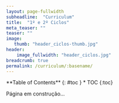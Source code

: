 ```yaml
---
layout: page-fullwidth
subheadline:  "Curriculum"
title:  "1º e 2º Ciclos"
meta_teaser: ""
teaser: ""
image:
   thumb: "header_ciclos-thumb.jpg"
header:
    image_fullwidth: "header_ciclos.jpg"
breadcrumb: true
permalink: /curriculum/:basename/
---
```

<!--more-->

<div class="row">
<div class="medium-4 medium-push-8 columns" markdown="1">
<div class="panel radius" markdown="1">
**Table of Contents**
{: #toc }
*  TOC
{:toc}
</div>
</div><!-- /.medium-4.columns -->



<div class="medium-8 medium-pull-4 columns" markdown="1">

Página em construção...







</div><!-- /.medium-8.columns -->
</div><!-- /.row -->
